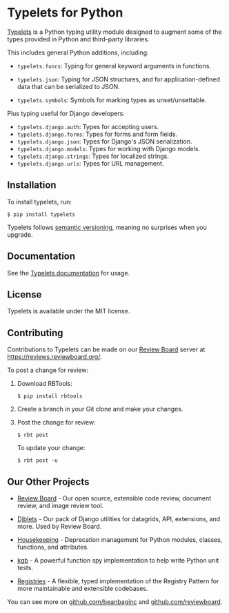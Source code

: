 # Typelets for Python

[Typelets](https://pypi.org/project/typelets) is a Python typing utility module
designed to augment some of the types provided in Python and third-party
libraries.

This includes general Python additions, including:

* `typelets.funcs`: Typing for general keyword arguments in functions.

* `typelets.json`: Typing for JSON structures, and for application-defined
  data that can be serialized to JSON.

* `typelets.symbols`: Symbols for marking types as unset/unsettable.

Plus typing useful for Django developers:

* `typelets.django.auth`: Types for accepting users.
* `typelets.django.forms`: Types for forms and form fields.
* `typelets.django.json`: Types for Django's JSON serialization.
* `typelets.django.models`: Types for working with Django models.
* `typelets.django.strings`: Types for localized strings.
* `typelets.django.urls`: Types for URL management.


## Installation

To install typelets, run:

```console
$ pip install typelets
```

Typelets follows [semantic versioning](https://semver.org/), meaning no
surprises when you upgrade.


## Documentation

See the [Typelets documentation](https://typelets.readthedocs.io/) for
usage.


## License

Typelets is available under the MIT license.


## Contributing

Contributions to Typelets can be made on our
[Review Board](https://www.reviewboard.org/) server at
https://reviews.reviewboard.org/.

To post a change for review:

1. Download RBTools:

   ```console
   $ pip install rbtools
   ```

2. Create a branch in your Git clone and make your changes.

3. Post the change for review:

   ```console
   $ rbt post
   ```

   To update your change:

   ```console
   $ rbt post -u
   ```


Our Other Projects
------------------

* [Review Board](https://www.reviewboard.org) -
  Our open source, extensible code review, document review, and image review
  tool.

* [Djblets](https://github.com/djblets/djblets/) -
  Our pack of Django utilities for datagrids, API, extensions, and more. Used
  by Review Board.

* [Housekeeping](https://github.com/beanbaginc/housekeeping) -
  Deprecation management for Python modules, classes, functions, and
  attributes.

* [kgb](https://github.com/beanbaginc/kgb) -
  A powerful function spy implementation to help write Python unit tests.

* [Registries](https://github.com/beanbaginc/python-registries) -
  A flexible, typed implementation of the Registry Pattern for more
  maintainable and extensible codebases.

You can see more on [github.com/beanbaginc](https://github.com/beanbaginc) and
[github.com/reviewboard](https://github.com/reviewboard).
